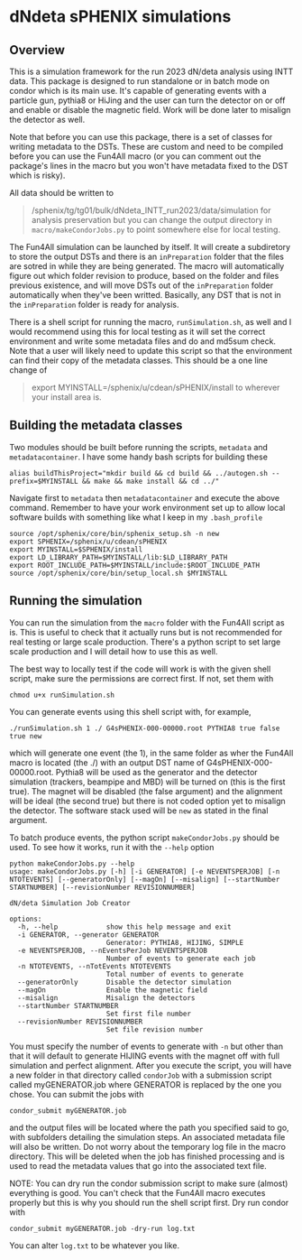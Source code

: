 # dNdeta sPHENIX simulations

## Overview

This is a simulation framework for the run 2023 dN/deta analysis using INTT data. This package is designed to run standalone or in batch mode on condor which is its main use. It's capable of generating events with a particle gun, pythia8 or HiJing and the user can turn the detector on or off and enable or disable the magnetic field. Work will be done later to misalign the detector as well.

Note that before you can use this package, there is a set of classes for writing metadata to the DSTs. These are custom and need to be compiled before you can use the Fun4All macro (or you can comment out the package's lines in the macro but you won't have metadata fixed to the DST which is risky).

All data should be written to 
> /sphenix/tg/tg01/bulk/dNdeta_INTT_run2023/data/simulation
for analysis preservation but you can change the output directory in `macro/makeCondorJobs.py` to point somewhere else for local testing.

The Fun4All simulation can be launched by itself. It will create a subdiretory to store the output DSTs and there is an `inPreparation` folder that the files are sotred in while they are being generated. The macro will automatically figure out which folder revision to produce, based on the folder and files previous existence, and will move DSTs out of the `inPreparation` folder automatically when they've been writted. Basically, any DST that is not in the `inPreparation` folder is ready for analysis.

There is a shell script for running the macro, `runSimulation.sh`, as well and I would recommend using this for local testing as it will set the correct environment and write some metadata files and do and md5sum check. Note that a user will likely need to update this script so that the environment can find their copy of the metadata classes. This should be a one line change of
> export MYINSTALL=/sphenix/u/cdean/sPHENIX/install
to wherever your install area is.

## Building the metadata classes

Two modules should be built before running the scripts, `metadata` and `metadatacontainer`. I have some handy bash scripts for building these
```
alias buildThisProject="mkdir build && cd build && ../autogen.sh --prefix=$MYINSTALL && make && make install && cd ../"
```
Navigate first to `metadata` then `metadatacontainer` and execute the above command. Remember to have your work environment set up to allow local software builds with something like what I keep in my `.bash_profile`
```
source /opt/sphenix/core/bin/sphenix_setup.sh -n new
export SPHENIX=/sphenix/u/cdean/sPHENIX
export MYINSTALL=$SPHENIX/install
export LD_LIBRARY_PATH=$MYINSTALL/lib:$LD_LIBRARY_PATH
export ROOT_INCLUDE_PATH=$MYINSTALL/include:$ROOT_INCLUDE_PATH
source /opt/sphenix/core/bin/setup_local.sh $MYINSTALL
```

## Running the simulation

You can run the simulation from the `macro` folder with the Fun4All script as is. This is useful to check that it actually runs but is not recommended for real testing or large scale production. There's a python script to set large scale production and I will detail how to use this as well. 

The best way to locally test if the code will work is with the given shell script, make sure the permissions are correct first. If not, set them with
```
chmod u+x runSimulation.sh
```
You can generate events using this shell script with, for example, 
```
./runSimulation.sh 1 ./ G4sPHENIX-000-00000.root PYTHIA8 true false true new
```
which will generate one event (the 1), in the same folder as wher the Fun4All macro is located (the ./) with an output DST name of G4sPHENIX-000-00000.root. Pythia8 will be used as the generator and the detector simulation (trackers, beampipe and MBD) will be turned on (this is the first true). The magnet will be disabled (the false argument) and the alignment will be ideal (the second true) but there is not coded option yet to misalign the detector. The software stack used will be `new` as stated in the final argument.

To batch produce events, the python script `makeCondorJobs.py` should be used. To see how it works, run it with the `--help` option
```
python makeCondorJobs.py --help
usage: makeCondorJobs.py [-h] [-i GENERATOR] [-e NEVENTSPERJOB] [-n NTOTEVENTS] [--generatorOnly] [--magOn] [--misalign] [--startNumber STARTNUMBER] [--revisionNumber REVISIONNUMBER]

dN/deta Simulation Job Creator

options:
  -h, --help            show this help message and exit
  -i GENERATOR, --generator GENERATOR
                        Generator: PYTHIA8, HIJING, SIMPLE
  -e NEVENTSPERJOB, --nEventsPerJob NEVENTSPERJOB
                        Number of events to generate each job
  -n NTOTEVENTS, --nTotEvents NTOTEVENTS
                        Total number of events to generate
  --generatorOnly       Disable the detector simulation
  --magOn               Enable the magnetic field
  --misalign            Misalign the detectors
  --startNumber STARTNUMBER
                        Set first file number
  --revisionNumber REVISIONNUMBER
                        Set file revision number
```

You must specify the number of events to generate with `-n` but other than that it will default to generate HIJING events with the magnet off with full simulation and perfect alignment. After you execute the script, you will have a new folder in that directory called `condorJob` with a submission script called myGENERATOR.job where GENERATOR is replaced by the one you chose. You can submit the jobs with
```
condor_submit myGENERATOR.job
```
and the output files will be located where the path you specified said to go, with subfolders detailing the simulation steps. An associated metadata file will also be written. Do not worry about the temporary log file in the macro directory. This will be deleted when the job has finished processing and is used to read the metadata values that go into the associated text file.

NOTE: You can dry run the condor submission script to make sure (almost) everything is good. You can't check that the Fun4All macro executes properly but this is why you should run the shell script first. Dry run condor with
```
condor_submit myGENERATOR.job -dry-run log.txt
```
You can alter `log.txt` to be whatever you like.
